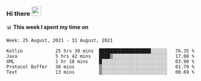 ### Hi there <a href="https://www.gautamkrishnar.com/"><img src="https://media.giphy.com/media/hvRJCLFzcasrR4ia7z/giphy.gif" width="25px"></a>

📊 **This week I spent my time on**

<!--START_SECTION:waka-->
```text
Week: 25 August, 2021 - 31 August, 2021

Kotlin            25 hrs 39 mins  ███████████████████░░░░░░   76.35 % 
Java              5 hrs 42 mins   ████▒░░░░░░░░░░░░░░░░░░░░   17.00 % 
XML               1 hr 18 mins    █░░░░░░░░░░░░░░░░░░░░░░░░   03.90 % 
Protocol Buffer   36 mins         ▒░░░░░░░░░░░░░░░░░░░░░░░░   01.79 % 
Text              13 mins         ▒░░░░░░░░░░░░░░░░░░░░░░░░   00.69 % 
```
<!--END_SECTION:waka-->
